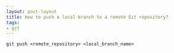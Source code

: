 ```yaml
---
layout: post-layout
title: How to push a local branch to a remote Git repository?
tags:
- git
---
```


    git push <remote_repository> <local_branch_name>

